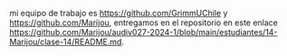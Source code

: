 mi equipo de trabajo es <https://github.com/GrimmUChile> y <https://github.com/Marijou>, entregamos en el repositorio en este enlace <https://github.com/Marijou/audiv027-2024-1/blob/main/estudiantes/14-Marijou/clase-14/README.md>.
